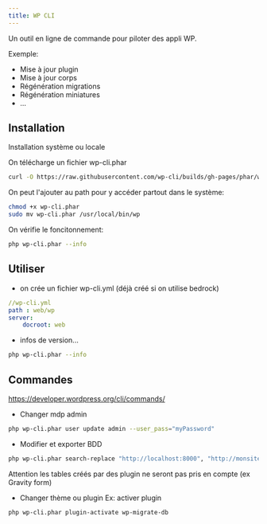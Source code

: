 ```yaml
---
title: WP CLI
---
```


Un outil en ligne de commande pour piloter des appli WP.

Exemple:
- Mise à jour plugin
- Mise à jour corps
- Régénération migrations
- Régénération miniatures
- ...

## Installation
Installation système ou locale

On télécharge un fichier wp-cli.phar
```sh
curl -O https://raw.githubusercontent.com/wp-cli/builds/gh-pages/phar/wp-cli.phar
```
On peut l'ajouter au path pour y accéder partout dans le système:

```sh
chmod +x wp-cli.phar
sudo mv wp-cli.phar /usr/local/bin/wp
```


On vérifie le foncitonnement:
```sh
php wp-cli.phar --info
```
## Utiliser

- on crée un fichier wp-cli.yml (déjà créé si on utilise bedrock)
```yml
//wp-cli.yml
path : web/wp
server:
	docroot: web
```
- infos de version...
```sh
php wp-cli.phar --info
```

## Commandes

https://developer.wordpress.org/cli/commands/

- Changer mdp admin
```sh
php wp-cli.phar user update admin --user_pass="myPassword"
```

- Modifier et exporter BDD
```sh
php wp-cli.phar search-replace "http://localhost:8000", "http://monsite.com" --export="dump.sql"
```
Attention les tables créés par des plugin ne seront pas pris en compte (ex Gravity form)

- Changer thème ou plugin
  Ex: activer plugin
```sh
php wp-cli.phar plugin-activate wp-migrate-db
```
